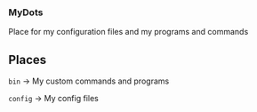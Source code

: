 ### MyDots
Place for my configuration files and my programs and commands

## Places
`bin` -> My custom commands and programs

`config` -> My config files
